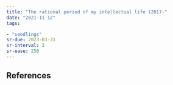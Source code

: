 ```yaml
---
title: "The rational period of my intellectual life (2017-"
date: "2021-11-12"
tags:

- "seedlings"
sr-due: 2023-03-31
sr-interval: 3
sr-ease: 250
---
```




## References

